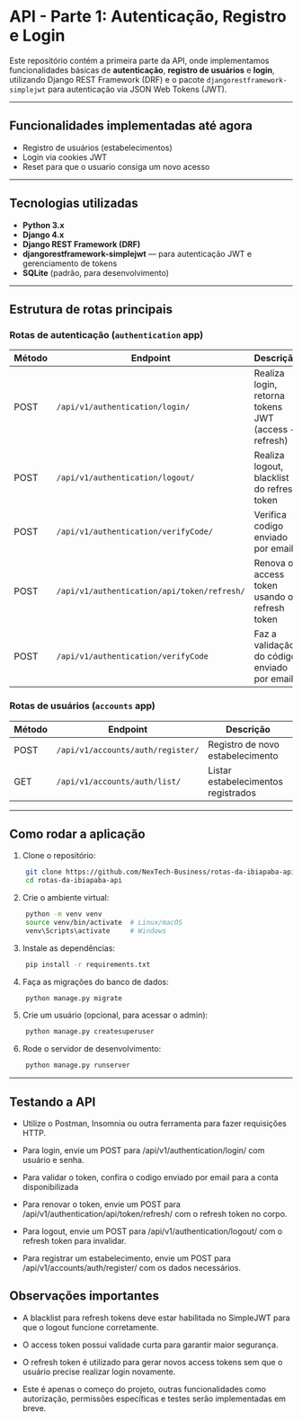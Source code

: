 # API - Parte 1: Autenticação, Registro e Login

Este repositório contém a primeira parte da API, onde implementamos funcionalidades básicas de **autenticação**, **registro de usuários** e **login**, utilizando Django REST Framework (DRF) e o pacote `djangorestframework-simplejwt` para autenticação via JSON Web Tokens (JWT).

---

## Funcionalidades implementadas até agora

- Registro de usuários (estabelecimentos)
- Login via cookies JWT 
- Reset para que o usuario consiga um novo acesso

---

## Tecnologias utilizadas

- **Python 3.x**
- **Django 4.x**
- **Django REST Framework (DRF)**
- **djangorestframework-simplejwt** — para autenticação JWT e gerenciamento de tokens
- **SQLite** (padrão, para desenvolvimento)

---

## Estrutura de rotas principais

### Rotas de autenticação (`authentication` app)

| Método | Endpoint                                | Descrição                                             |
|--------|----------------------------------------|-------------------------------------------------------|
| POST   | `/api/v1/authentication/login/`        | Realiza login, retorna tokens JWT (access + refresh)  |
| POST   | `/api/v1/authentication/logout/`       | Realiza logout, blacklist do refresh token            |
| POST   | `/api/v1/authentication/verifyCode/` | Verifica codigo enviado por email         |
| POST   | `/api/v1/authentication/api/token/refresh/` | Renova o access token usando o refresh token     |
| POST   | `/api/v1/authentication/verifyCode`    | Faz a validação do código enviado por email

### Rotas de usuários (`accounts` app)

| Método | Endpoint                       | Descrição                      |
|--------|-------------------------------|-------------------------------|
| POST   | `/api/v1/accounts/auth/register/` | Registro de novo estabelecimento |
| GET    | `/api/v1/accounts/auth/list/`     | Listar estabelecimentos registrados |


---

## Como rodar a aplicação

1. Clone o repositório:

```bash
    git clone https://github.com/NexTech-Business/rotas-da-ibiapaba-api.git
    cd rotas-da-ibiapaba-api
```

2. Crie o ambiente virtual:

```bash
    python -m venv venv
    source venv/bin/activate  # Linux/macOS
    venv\Scripts\activate     # Windows
```

3. Instale as dependências:

```bash
    pip install -r requirements.txt
```

4. Faça as migrações do banco de dados:

```bash
    python manage.py migrate
```

5. Crie um usuário (opcional, para acessar o admin):

```bash
    python manage.py createsuperuser
```

6. Rode o servidor de desenvolvimento:
```bash
    python manage.py runserver
```
---
## Testando a API

- Utilize o Postman, Insomnia ou outra ferramenta para fazer requisições HTTP.

- Para login, envie um POST para /api/v1/authentication/login/ com usuário e senha.
  
- Para validar o token, confira o codigo enviado por email para a conta disponibilizada

- Para renovar o token, envie um POST para /api/v1/authentication/api/token/refresh/ com o refresh token no corpo.

- Para logout, envie um POST para /api/v1/authentication/logout/ com o refresh token para invalidar.

- Para registrar um estabelecimento, envie um POST para /api/v1/accounts/auth/register/ com os dados necessários.

## Observações importantes
- A blacklist para refresh tokens deve estar habilitada no SimpleJWT para que o logout funcione corretamente.

- O access token possui validade curta para garantir maior segurança.

- O refresh token é utilizado para gerar novos access tokens sem que o usuário precise realizar login novamente.

- Este é apenas o começo do projeto, outras funcionalidades como autorização, permissões específicas e testes serão implementadas em breve.
